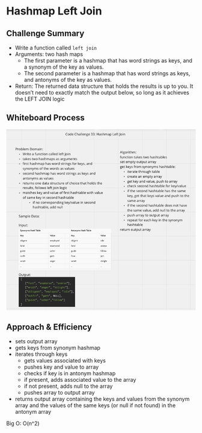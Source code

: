 # Hashmap Left Join

## Challenge Summary

- Write a function called `left join`
- Arguments: two hash maps
  - The first parameter is a hashmap that has word strings as keys, and a synonym of the key as values.
  - The second parameter is a hashmap that has word strings as keys, and antonyms of the key as values.
- Return: The returned data structure that holds the results is up to you. It doesn’t need to exactly match the output below, so long as it achieves the LEFT JOIN logic

## Whiteboard Process

![hashmap-left-join](hashmap-left-join.png)

## Approach & Efficiency

- sets output array
- gets keys from synonym hashmap
- iterates through keys
  - gets values associated with keys
  - pushes key and value to array
  - checks if key is in antonym hashmap
  - if present, adds associated value to the array
  - if not present, adds null to the array
  - pushes array to output array
- returns output array containing the keys and values from the synonym array and the values of the same keys (or null if not found) in the antonym array

Big O: O(n^2)
